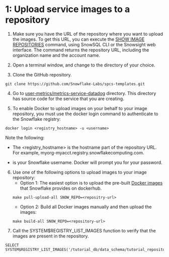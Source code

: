 # 1: Upload service images to a repository

1. Make sure you have the URL of the repository where you want to upload the images. To get this URL, you can execute the [SHOW IMAGE REPOSITORIES](https://docs.snowflake.com/sql-reference/sql/show-image-repositories) command, using SnowSQL CLI or the Snowsight web interface. The command returns the repository URL, including the organization name and the account name.

2. Open a terminal window, and change to the directory of your choice.

3. Clone the GitHub repository.
```commandline
git clone https://github.com/Snowflake-Labs/spcs-templates.git
```

4. Go to [user-metrics/metrics-service-datadog](../metrics-service-datadog) directory. This directory has source code for the service that you are creating.

5. To enable Docker to upload images on your behalf to your image repository, you must use the docker login command to authenticate to the Snowflake registry:
```commandline
docker login <registry_hostname> -u <username>
```
Note the following:
* The <registry_hostname> is the hostname part of the repository URL. For example, myorg-myacct.registry.snowflakecomputing.com.

 * <username> is your Snowflake username. Docker will prompt you for your password.

6. Use one of the following options to upload images to your image repository:
    * Option 1: The easiest option is to upload the pre-built [Docker images](https://hub.docker.com/u/snowflakedb) that Snowflake provides on dockerhub.
    ```commandline
    make pull-upload-all SNOW_REPO=<repositry-url>
    ```
    * Option 2: Build all Docker images manually and then upload the images:
    ```commandline
    make build-all SNOW_REPO=<repository-url>
    ```
7. Call the SYSTEM$REGISTRY_LIST_IMAGES function to verify that the images are present in the repository.
```commandline
SELECT SYSTEM$REGISTRY_LIST_IMAGES('/tutorial_db/data_schema/tutorial_repository');
```